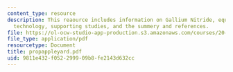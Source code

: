 ```yaml
---
content_type: resource
description: This reaource includes information on Gallium Nitride, equipment and
  technology, supporting studies, and the summery and references.
file: https://ol-ocw-studio-app-production.s3.amazonaws.com/courses/20-442-molecular-structure-of-biological-materials-be-442-fall-2005/9811e432f052299909b8fe2143d632cc_propappleyard.pdf
file_type: application/pdf
resourcetype: Document
title: propappleyard.pdf
uid: 9811e432-f052-2999-09b8-fe2143d632cc
---
```


